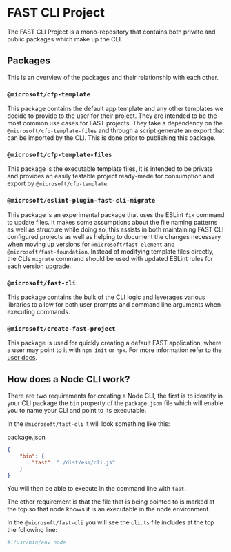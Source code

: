 # FAST CLI Project

The FAST CLI Project is a mono-repository that contains both private and public packages which make up the CLI.

## Packages

This is an overview of the packages and their relationship with each other.

### `@microsoft/cfp-template`

This package contains the default app template and any other templates we decide to provide to the user for their project. They are intended to be the most common use cases for FAST projects. They take a dependency on the `@microsoft/cfp-template-files` and through a script generate an export that can be imported by the CLI. This is done prior to publishing this package.

### `@microsoft/cfp-template-files`

This package is the executable template files, it is intended to be private and provides an easily testable project ready-made for consumption and export by `@microsoft/cfp-template`.

### `@microsoft/eslint-plugin-fast-cli-migrate`

This package is an experimental package that uses the ESLint `fix` command to update files. It makes some assumptions about the file naming patterns as well as structure while doing so, this assists in both maintaining FAST CLI configured projects as well as helping to document the changes necessary when moving up versions for `@microsoft/fast-element` and `@microsoft/fast-foundation`. Instead of modifying template files directly, the CLIs `migrate` command should be used with updated ESLint rules for each version upgrade.

### `@microsoft/fast-cli`

This package contains the bulk of the CLI logic and leverages various libraries to allow for both user prompts and command line arguments when executing commands.

### `@microsoft/create-fast-project`

This package is used for quickly creating a default FAST application, where a user may point to it with `npm init` or `npx`. For more information refer to the [user docs](https://microsoft.github.io/fast-cli/docs/initialize/).

## How does a Node CLI work?

There are two requirements for creating a Node CLI, the first is to identify in your CLI package the `bin` property of the `package.json` file which will enable you to name your CLI and point to its executable.

In the `@microsoft/fast-cli` it will look something like this:

package.json
```json
{
    "bin": {
        "fast": "./dist/esm/cli.js"
    }
}
```

You will then be able to execute in the command line with `fast`.

The other requirement is that the file that is being pointed to is marked at the top so that node knows it is an executable in the node environment.

In the `@microsoft/fast-cli` you will see the `cli.ts` file includes at the top the following line:

```ts
#!/usr/bin/env node
```
